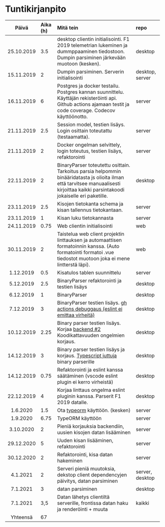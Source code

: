 # Tuntikirjanpito

| Päivä | Aika (h) | Mitä tein  | repo
| :----:|:-----| :-----| :-----|
| 25.10.2019 | 3.5    | desktop clientin initialisointi. F1 2019 telemetrian lukeminen ja dummppaaminen tiedostoon. Dumpin parsiminen järkevään muotoon (kesken). | desktop |
| 15.11.2019 | 2    | Dumpin parsiminen. Serverin initialisointi | desktop, server |
| 16.11.2019 | 6    | Postgres ja docker testailu. Postgres kannan suunnittelu. Käyttäjän rekisteröinti api. Github actions ajamaan testit ja code coverage. Codecov käyttöönotto.  | server |
| 21.11.2019 | 2.5    | Session model, testien lisäys. Login osittain toteutattu (testaamatta).  | server |
| 21.11.2019 | 2    | Docker ongelman selvittely, login toteutus, testien lisäys, refaktorointi  | server |
| 22.11.2019 | 2    | BinaryParser toteutettu osittain. Tarkoitus parsia helpommin binääridatasta js olioita ilman että tarvitsee manuaalisesti kirjoittaa kaikki parsintakoodi jokaiselle eri paketille.  | desktop |
| 23.11.2019 | 2.5    | Kisojen tietokanta schema ja kisan tallennus tietokantaan.  | server |
| 23.11.2019 | 1    | Kisan luku tietokannasta  | server |
| 24.11.2019 | 0.75    | Web clientin initialisointi  | web |
| 30.11.2019 | 2    | Taistelua web client projektin linttauksen ja automaattisen formatoinnin kanssa. (Auto formatointi formatoi .vue tiedostot muotoon joka ei mene lintterstä läpi).   | web |
| 1.12.2019 | 0.5    | Kisatulos tablen suunnittelu   | server |
| 5.12.2019 | 2.5   | BinaryParser refaktorointi ja testien lisäys   | desktop |
| 6.12.2019 | 1   | BinaryParser | desktop |
| 7.12.2019 | 3   | BinaryParser testien lisäys. [gh actions debuggaus (eslint ei emittaa virheitä)](https://github.com/FINDarkside/tobenamed-desktop-client/issues/2) | desktop |
| 10.12.2019 | 2.25   | Binary parser testien lisäys. Korjaa [backend #2](https://github.com/FINDarkside/tobenamed-desktop-client/issues/2) Koodikattavuuden ongelmien korjaus.| desktop |
| 14.12.2019 | 3   | Binary parser testien lisäys ja korjaus. [Typescript juttuja](https://github.com/FINDarkside/tobenamed-desktop-client/issues/4) binary parserille| desktop |
| 14.12.2019 | 0.75   | Refaktorointi ja eslint kanssa säätäminen (vscode eslint plugin ei kerro virheistä)| desktop |
| 22.12.2019 | 4   | Korjaa linttaus ongelma eslint pluginin kanssa. Parserit F1 2019 datalle. | desktop |
| 1.6.2020 | 1.5   | Ota [typeorm](https://github.com/typeorm/typeorm) käyttöön. (kesken) | server |
| 1.9.2020 | 6.75    | TypeORM käyttöön | server |
| 3.10.2020 | 2    | Pieniä korjauksia backendiin, uusien kisojen datan lisääminen  | server |
| 29.12.2020 | 5    | Uuden kisan lisääminen, refaktorointi  | server |
| 30.12.2020 | 2    | Refaktorointi, kisa datan hakeminen  | server |
| 4.1.2021 | 2    | Serveri pieniä muutoksia, dekstop client dependencyjen päivitys, datan parsiminen  | server, desktop |
| 7.1.2021 | 3    | datan parsiminen  | desktop |
| 7.1.2021 | 3,5    | Datan lähetys clientiltä serverille, frontissa datan haku ja renderöinti + muuta  | kaikki |
| Yhteensä   | 67   | | 
